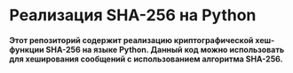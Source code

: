 # Реализация SHA-256 на Python
#### Этот репозиторий содержит реализацию криптографической хеш-функции SHA-256 на языке Python. Данный код можно использовать для хеширования сообщений с использованием алгоритма SHA-256.
